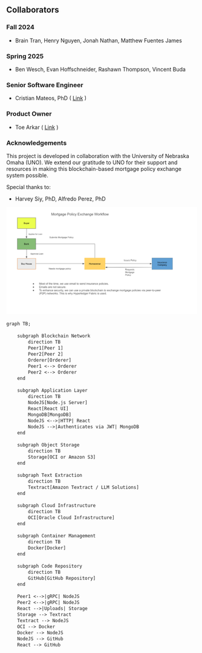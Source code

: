 ## Collaborators 
### Fall 2024 
- Brain Tran, Henry Nguyen, Jonah Nathan, Matthew Fuentes James

### Spring 2025
- Ben Wesch, Evan Hoffschneider, Rashawn Thompson, Vincent Buda

### Senior Software Engineer

- Cristian Mateos, PhD ( [Link](https://users.exa.unicen.edu.ar/~cmateos/) )

### Product Owner

- Toe Arkar ( [Link](https://toearkar.vercel.app/) )

### Acknowledgements

This project is developed in collaboration with the University of Nebraska Omaha (UNO). We extend our gratitude to UNO for their support and resources in making this blockchain-based mortgage policy exchange system possible.

Special thanks to:
- Harvey Siy, PhD, Alfredo Perez, PhD 

![mortgage_policy_exchange_workdlow.png](mortgage_policy_exchange_workdlow.png)

```mermaid
graph TB;

    subgraph Blockchain Network
        direction TB
        Peer1[Peer 1]
        Peer2[Peer 2]
        Orderer[Orderer]
        Peer1 <--> Orderer
        Peer2 <--> Orderer
    end

    subgraph Application Layer
        direction TB
        NodeJS[Node.js Server]
        React[React UI]
        MongoDB[MongoDB]
        NodeJS <-->|HTTP| React
        NodeJS -->|Authenticates via JWT| MongoDB
    end

    subgraph Object Storage
        direction TB
        Storage[OCI or Amazon S3]
    end

    subgraph Text Extraction
        direction TB
        Textract[Amazon Textract / LLM Solutions]
    end

    subgraph Cloud Infrastructure
        direction TB
        OCI[Oracle Cloud Infrastructure]
    end

    subgraph Container Management
        direction TB
        Docker[Docker]
    end

    subgraph Code Repository
        direction TB
        GitHub[GitHub Repository]
    end

    Peer1 <-->|gRPC| NodeJS
    Peer2 <-->|gRPC| NodeJS
    React -->|Uploads| Storage
    Storage --> Textract
    Textract --> NodeJS
    OCI --> Docker
    Docker --> NodeJS
    NodeJS --> GitHub
    React --> GitHub
```
